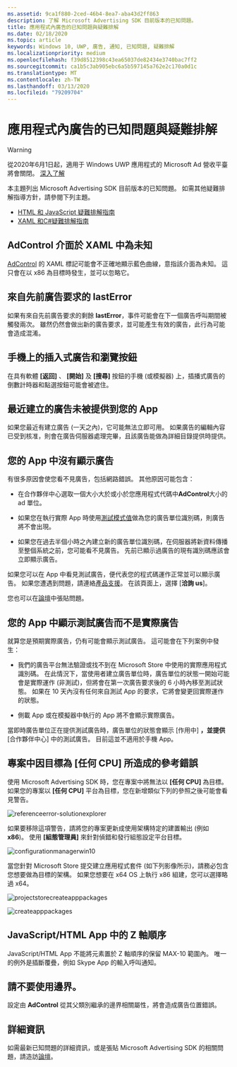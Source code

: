 ```yaml
---
ms.assetid: 9ca1f880-2ced-46b4-8ea7-aba43d2ff863
description: 了解 Microsoft Advertising SDK 目前版本的已知問題。
title: 應用程式內廣告的已知問題與疑難排解
ms.date: 02/18/2020
ms.topic: article
keywords: Windows 10, UWP, 廣告, 通知, 已知問題, 疑難排解
ms.localizationpriority: medium
ms.openlocfilehash: f39d8512398c43ea65037de82434e3740bac7ff2
ms.sourcegitcommit: ca1b5c3ab905ebc6a5b597145a762e2c170a0d1c
ms.translationtype: MT
ms.contentlocale: zh-TW
ms.lasthandoff: 03/13/2020
ms.locfileid: "79209704"
---
```

# <a name="known-issues-and-troubleshooting-for-ads-in-apps"></a>應用程式內廣告的已知問題與疑難排解

>[!WARNING]
> 從2020年6月1日起，適用于 Windows UWP 應用程式的 Microsoft Ad 營收平臺將會關閉。 [深入了解](https://social.msdn.microsoft.com/Forums/windowsapps/en-US/db8d44cb-1381-47f7-94d3-c6ded3fea36f/microsoft-ad-monetization-platform-shutting-down-june-1st?forum=aiamgr)

本主題列出 Microsoft Advertising SDK 目前版本的已知問題。 如需其他疑難排解指導方針，請參閱下列主題。

* [HTML 和 JavaScript 疑難排解指南](html-and-javascript-troubleshooting-guide.md)
* [XAML 和C#疑難排解指南](xaml-and-c-troubleshooting-guide.md)

## <a name="adcontrol-interface-unknown-in-xaml"></a>AdControl 介面於 XAML 中為未知

[AdControl](https://docs.microsoft.com/uwp/api/microsoft.advertising.winrt.ui.adcontrol) 的 XAML 標記可能會不正確地顯示藍色曲線，意指該介面為未知。 這只會在以 x86 為目標時發生，並可以忽略它。

## <a name="lasterror-from-previous-ad-request"></a>來自先前廣告要求的 lastError

如果有來自先前廣告要求的剩餘 **lastError**，事件可能會在下一個廣告呼叫期間被觸發兩次。 雖然仍然會做出新的廣告要求，並可能產生有效的廣告，此行為可能會造成混淆。

## <a name="interstitial-ads-and-navigation-buttons-on-phones"></a>手機上的插入式廣告和瀏覽按鈕

在具有軟體 **\[返回\]** 、 **\[開始\]** 及 **\[搜尋\]** 按鈕的手機 (或模擬器) 上，插播式廣告的倒數計時器和點選按鈕可能會被遮住。

## <a name="recently-created-ads-are-not-being-served-to-your-app"></a>最近建立的廣告未被提供到您的 App

如果您最近有建立廣告 (一天之內)，它可能無法立即可用。 如果廣告的編輯內容已受到核准，則會在廣告伺服器處理完畢，且該廣告能做為詳細目錄提供時提供。

## <a name="no-ads-are-shown-in-your-app"></a>您的 App 中沒有顯示廣告

有很多原因會使您看不見廣告，包括網路錯誤。 其他原因可能包含：

* 在合作夥伴中心選取一個大小大於或小於您應用程式代碼中**AdControl**大小的 ad 單位。

* 如果您在執行實際 App 時使用[測試模式值](set-up-ad-units-in-your-app.md#test-ad-units)做為您的廣告單位識別碼，則廣告將不會出現。

* 如果您在過去半個小時之內建立新的廣告單位識別碼，在伺服器將新資料傳播至整個系統之前，您可能看不見廣告。 先前已顯示過廣告的現有識別碼應該會立即顯示廣告。

如果您可以在 App 中看見測試廣告，便代表您的程式碼運作正常並可以顯示廣告。 如果您遭遇到問題，請連絡[產品支援](https://developer.microsoft.com/windows/support)。 在該頁面上，選擇 [**洽詢 us**]。

您也可以在[論壇](https://social.msdn.microsoft.com/forums/windowsapps/en-US/home?category=windowsapps)中張貼問題。

## <a name="test-ads-are-showing-in-your-app-instead-of-live-ads"></a>您的 App 中顯示測試廣告而不是實際廣告

就算您是預期實際廣告，仍有可能會顯示測試廣告。 這可能會在下列案例中發生：

* 我們的廣告平台無法驗證或找不到在 Microsoft Store 中使用的實際應用程式識別碼。 在此情況下，當使用者建立廣告單位時，廣告單位的狀態一開始可能會是實際運作 (非測試)，但將會在第一次廣告要求後的 6 小時內移至測試狀態。 如果在 10 天內沒有任何來自測試 App 的要求，它將會變更回實際運作的狀態。

* 側載 App 或在模擬器中執行的 App 將不會顯示實際廣告。

當即時廣告單位正在提供測試廣告時，廣告單位的狀態會顯示 [作用中] **，並提供**[合作夥伴中心] 中的測試廣告。 目前這並不適用於手機 App。


<span id="reference_errors"/>

## <a name="reference-errors-caused-by-targeting-any-cpu-in-your-project"></a>專案中因目標為 [任何 CPU] 所造成的參考錯誤

使用 Microsoft Advertising SDK 時，您在專案中將無法以 **\[任何 CPU\]** 為目標。 如果您的專案以 **\[任何 CPU\]** 平台為目標，您在新增類似下列的參照之後可能會看見警告。

![referenceerror\-solutionexplorer](images/13-19629921-023c-42ec-b8f5-bc0b63d5a191.jpg)

如果要移除這項警告，請將您的專案更新成使用架構特定的建置輸出 (例如 **x86**)。 使用 **\[組態管理員\]** 來針對偵錯和發行組態設定平台目標。

![configurationmanagerwin10](images/13-87074274-c10d-4dbd-9a06-453b7184f8de.png)

當您針對 Microsoft Store 提交建立應用程式套件 (如下列影像所示)，請務必包含您想要做為目標的架構。 如果您想要在 x64 OS 上執行 x86 組建，您可以選擇略過 x64。

![projectstorecreateapppackages](images/13-a99b05a4-8917-4c53-822e-2548fadf828a.png)

![createapppackages](images/13-16280cb1-a838-42b9-9256-eac7f33f5603.png)

## <a name="z-order-in-javascripthtml-apps"></a>JavaScript/HTML App 中的 Z 軸順序

JavaScript/HTML App 不能將元素置於 Z 軸順序的保留 MAX-10 範圍內。 唯一的例外是插斷覆疊，例如 Skype App 的輸入呼叫通知。

<span id="bkmk-ui"/>

## <a name="do-not-use-borders"></a>請不要使用邊界。

設定由 **AdControl** 從其父類別繼承的邊界相關屬性，將會造成廣告位置錯誤。

## <a name="more-information"></a>詳細資訊

如需最新已知問題的詳細資訊，或是張貼 Microsoft Advertising SDK 的相關問題，請造訪[論壇](https://social.msdn.microsoft.com/forums/windowsapps/en-US/home?category=windowsapps)。

 

 
